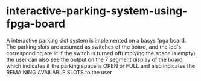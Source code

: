 # interactive-parking-system-using-fpga-board
A interactive parking slot system is implemented on a basys fpga board.
The parking slots are assumed as switches of the board, and the led's corresponding are lit if the switch is turned off(implying the space is empty)
the user can also see the output on the 7 segment display of the board, which indicates if the parking space is OPEN or FULL and also indicates the REMAINING AVAILABLE SLOTS to the user
